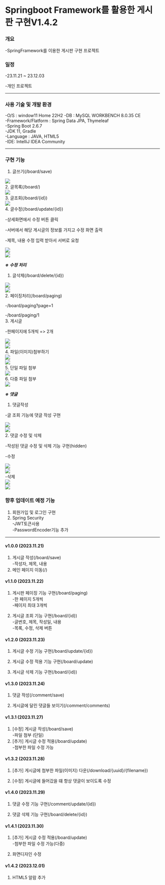 Springboot Framework를 활용한 게시판 구현V1.4.2
===
### 개요
-SpringFramework를 이용한 게시판 구현 프로젝트  
### 일정  
 -23.11.21 ~ 23.12.03

 -개인 프로젝트  
- - - - - - - - -
### 사용 기술 및 개발 환경
-O/S : window11 Home 22H2
-DB : MySQL WORKBENCH 8.0.35 CE   
-Framework/Flatform : Spring Data JPA, Thymeleaf  
-Spring Boot 2.6.7  
-JDK 11, Gradle   
-Language : JAVA, HTML5   
-IDE: IntelliJ IDEA Community
- - - - - - - - - - - - - -
### 구현 기능
1. 글쓰기(/board/save)  
<div class="portfolio1.png">
  <img src="/image/portfolio1.png".>
</div>
2. 글목록(/board/)  
<div class="portfolio2.png">
  <img src="/image/portfolio2.png".>
</div>
3. 글조회(/board/{id})  
<div class="portfolio3.png">
  <img src="/image/portfolio3.png".>
</div>
4. 글수정(/board/update/{id})  

-상세화면에서 수정 버튼 클릭    
      
 -서버에서 해당 게시글의 정보를 가지고 수정 화면 출력    
      
-제목, 내용 수정 입력 받아서 서버로 요청  
<div class="portfolio4.png">
  <img src="/image/portfolio4.png".>
</div>
<div class="portfolio5.png">
  <img src="/image/portfolio5.png".>
</div>

___※ 수정 처리___   

1. 글삭제(/board/delete/{id})       
</div>
<div class="portfolio6.png">
  <img src="/image/portfolio6.png".>
</div>
</div>
<div class="portfolio7.png">
  <img src="/image/portfolio7.png".>
</div>
2. 페이징처리(/board/paging) 

  -/board/paging?page=1  
  
  -/board/paging/1    
3. 게시글       

 -한페이지에 5개씩 => 2개    
 <div class="portfolio8.png">
   <img src="/image/portfolio8.png".>
 </div>
 <div class="portfolio9.png">
   <img src="/image/portfolio9.png".>
</div>   
4. 파일(이미지)첨부하기    
<div class="portfolio1.png">
  <img src="/image/portfolio1.png".>
</div>
  <div class="portfolio3.png">
    <img src="/image/portfolio3.png".>
</div>
5. 단일 파일 첨부    
<div class="portfolio1.png">
  <img src="/image/portfolio1.png".>
</div>
6. 다중 파일 첨부    
<div class="portfolio7.png">
  <img src="/image/portfolio7.png".>
</div>

___※ 댓글___    
 1. 댓글작성      
  
  -글 조회 기능에 댓글 작성 구현    
  <div class="portfolio10.png">
    <img src="/image/portfolio10.png".>
  </div>
  <div class="portfolio11.png">
    <img src="/image/portfolio11.png".>
  </div>
 2. 댓글 수정 및 삭제
 
-작성된 댓글 수정 및 삭제 기능 구현(hidden)

-수정    
<div class="portfolio12.png">
  <img src="/image/portfolio12.png".>
</div>
<div class="portfolio13.png">
  <img src="/image/portfolio13.png".>
</div>
-삭제    
<div class="portfolio14.png">
  <img src="/image/portfolio14.png".>
</div>
<div class="portfolio15.png">
  <img src="/image/portfolio15.png".>
</div>


###  향후 업데이트 예정 기능

1. 회원가입 및 로그인 구현
2. Spring Security    
 -JWT토큰사용   
 -PasswordEncoder기능 추가

 - - - - - - - - - - - - - -


#### v1.0.0 (2023.11.21)
1. 게시글 작성(/board/save)  
  -작성자, 제목, 내용
2. 메인 페이지 이동(/)


#### v1.1.0 (2023.11.22)
 1. 게시판 페이징 기능 구현(/board/paging)  
   -한 페이지 5개씩     
   -페이지 최대 3개씩

 2. 게시글 조회 기능 구현(/board/{id})   
-글번호, 제목, 작성일, 내용   
-목록, 수정, 삭제 버튼

#### v1.2.0 (2023.11.23)

1. 게시글 수정 기능 구현(/board/update/{id})

2. 게시글 수정 적용 기능 구현(/board/update)

3. 게시글 삭제 기능 구현(/board/{id})

#### v1.3.0 (2023.11.24)
1. 댓글 작성(/comment/save)

2. 게시글에 달린 댓글들 보이기(/comment/comments)

#### v1.3.1 (2023.11.27)
1. [수정] 게시글 작성(/board/save)   
  -파일 첨부 (단일)
2. [추가] 게시글 수정 적용(/board/update)     
  -첨부한 파일 수정 가능

#### v1.3.2 (2023.11.28)
1. [추가] 게시글에 첨부한 파일(이미지) 다운(/download/{uuid}/{filename})

2. [수정] 게시글에 들어갔을 떄 항상 댓글이 보이도록 수정

#### v1.4.0 (2023.11.29)
1. 댓글 수정 기능 구현(/comment/update/{id})

2. 댓글 삭제 기능 구현(/board/delete/{id})

#### v1.4.1 (2023.11.30)
 1. [추가] 게시글 수정 적용(/board/update)   
-첨부한 파일 수정 가능(다중)

2. 화면디자인 수정

#### v1.4.2 (2023.12.01)    
1. HTML5 알람 추가
